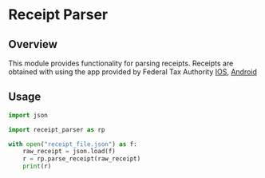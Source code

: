 # Receipt Parser

## Overview
This module provides functionality for parsing receipts.
Receipts are obtained with using the app provided by Federal Tax Authority [IOS](https://apps.apple.com/ru/app/%D0%BF%D1%80%D0%BE%D0%B2%D0%B5%D1%80%D0%BA%D0%B0-%D1%87%D0%B5%D0%BA%D0%BE%D0%B2-%D1%84%D0%BD%D1%81-%D1%80%D0%BE%D1%81%D1%81%D0%B8%D0%B8/id1169353005), [Android](https://play.google.com/store/apps/details?id=ru.fns.billchecker&hl=ru&gl=US)

## Usage

```python
import json

import receipt_parser as rp

with open("receipt_file.json") as f:
    raw_receipt = json.load(f)
    r = rp.parse_receipt(raw_receipt)
    print(r)
```
